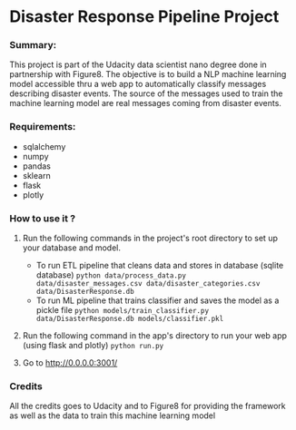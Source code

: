 # Disaster Response Pipeline Project

### Summary:
This project is part of the Udacity data scientist nano degree done in partnership with Figure8. 
The objective is to build a NLP machine learning model accessible thru a web app to automatically classify messages describing disaster events. 
The source of the messages used to train the machine learning model are real messages coming from disaster events.

### Requirements:

- sqlalchemy
- numpy
- pandas
- sklearn
- flask
- plotly

### How to use it ?

1. Run the following commands in the project's root directory to set up your database and model.

    - To run ETL pipeline that cleans data and stores in database (sqlite database)
        `python data/process_data.py data/disaster_messages.csv data/disaster_categories.csv data/DisasterResponse.db`
    - To run ML pipeline that trains classifier and saves the model as a pickle file
        `python models/train_classifier.py data/DisasterResponse.db models/classifier.pkl`

2. Run the following command in the app's directory to run your web app (using flask and plotly)
    `python run.py`

3. Go to http://0.0.0.0:3001/

### Credits

All the credits goes to Udacity and to Figure8 for providing the framework as well as the data to train this machine learning model

